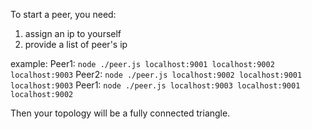 To start a peer, you need:
1. assign an ip to yourself
2. provide a list of peer's ip

example:
Peer1: `node ./peer.js localhost:9001 localhost:9002 localhost:9003`
Peer2: `node ./peer.js localhost:9002 localhost:9001 localhost:9003`
Peer1: `node ./peer.js localhost:9003 localhost:9001 localhost:9002`

Then your topology will be a fully connected triangle.